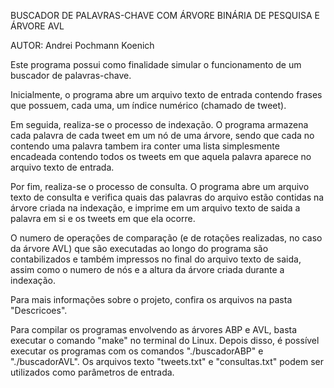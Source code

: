 BUSCADOR DE PALAVRAS-CHAVE COM ÁRVORE BINÁRIA DE PESQUISA E ÁRVORE AVL

AUTOR: Andrei Pochmann Koenich

Este programa possui como finalidade simular o funcionamento de um buscador de palavras-chave.

Inicialmente, o programa abre um arquivo texto de entrada contendo frases que possuem, cada uma, um índice numérico (chamado de tweet).

Em seguida, realiza-se o processo de indexação. O programa armazena cada palavra de cada tweet em um nó de uma árvore, sendo que
cada no contendo uma palavra tambem ira conter uma lista simplesmente encadeada contendo todos os tweets em que aquela palavra aparece
no arquivo texto de entrada.

Por fim, realiza-se o processo de consulta. O programa abre um arquivo texto de consulta e verifica quais das palavras do arquivo estão
contidas na árvore criada na indexação, e imprime em um arquivo texto de saida a palavra em si e os tweets em que ela ocorre.

O numero de operações de comparação (e de rotações realizadas, no caso da árvore AVL) que são executadas ao longo do programa são contabilizados e também impressos
no final do arquivo texto de saida, assim como o numero de nós e a altura da árvore criada durante a indexação.

Para mais informações sobre o projeto, confira os arquivos na pasta "Descricoes".

Para compilar os programas envolvendo as árvores ABP e AVL, basta executar o comando "make" no terminal do Linux. Depois disso, é possível executar
os programas com os comandos "./buscadorABP" e "./buscadorAVL". Os arquivos texto "tweets.txt" e "consultas.txt" podem ser utilizados como parâmetros
de entrada.